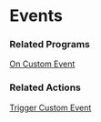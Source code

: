 # Events


### Related Programs

[On Custom Event](../reference.md#on-custom-event)  

### Related Actions

[Trigger Custom Event](../reference.md#trigger-custom-event)  

